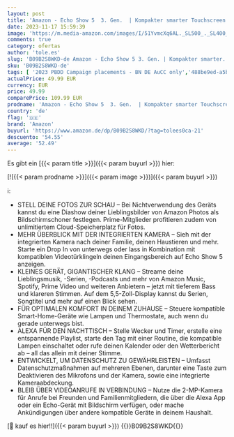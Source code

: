 ```yaml
---
layout: post
title: 'Amazon - Echo Show 5  3. Gen.  | Kompakter smarter Touchscreen mit Alexa zum Steuern deines Smart Homes und mehr | Anthrazit'
date: 2023-11-17 15:59:39
image: 'https://m.media-amazon.com/images/I/51YvmcXq6AL._SL500_._SL400_.jpg'
comments: true
category: ofertas
author: 'tole.es'
slug: 'B09B2S8WKD-de Amazon - Echo Show 5 3. Gen. | Kompakter smarter...'
sku: 'B09B2S8WKD-de'
tags: [ '2023 PBDD Campaign placements - BN DE AuCC only','488be9ed-a5bb-4c43-9a75-018d551e34ee_0','488be9ed-a5bb-4c43-9a75-018d551e34ee_101','488be9ed-a5bb-4c43-9a75-018d551e34ee_4201','488be9ed-a5bb-4c43-9a75-018d551e34ee_6601','Amazon-Geräte','Amazon-Geräte & Zubehör','Arborist Merchandising Root','Echo Angebote','Echo Show 5 (3. gen)_DE','Echo Smart Speaker & Displays','Elektronik & Foto','Hifi & Audio','Hifi-Lautsprecher','Self Service','Smart Displays','Special Features Stores','amazon','🇩🇪', ]
actualPrice: 49.99 EUR
currency: EUR
price: 49.99
comparePrice: 109.99 EUR
prodname: 'Amazon - Echo Show 5  3. Gen.  | Kompakter smarter Touchscreen mit Alexa zum Steuern deines Smart Homes und mehr | Anthrazit'
country: 'de'
flag: '🇩🇪'
brand: 'Amazon'
buyurl: 'https://www.amazon.de/dp/B09B2S8WKD/?tag=tolees0ca-21'
descuento: '54.55'
average: '52.49'
---
```


Es gibt ein [{{< param title >}}]({{< param buyurl >}}) hier:

[![{{< param prodname >}}]({{< param image >}})]({{< param buyurl >}})

ℹ️:

- STELL DEINE FOTOS ZUR SCHAU – Bei Nichtverwendung des Geräts kannst du eine Diashow deiner Lieblingsbilder von Amazon Photos als Bildschirmschoner festlegen. Prime-Mitglieder profitieren zudem von unlimitiertem Cloud-Speicherplatz für Fotos.
- MEHR ÜBERBLICK MIT DER INTEGRIERTEN KAMERA – Sieh mit der integrierten Kamera nach deiner Familie, deinen Haustieren und mehr. Starte ein Drop In von unterwegs oder lass in Kombination mit kompatiblen Videotürklingeln deinen Eingangsbereich auf Echo Show 5 anzeigen.
- KLEINES GERÄT, GIGANTISCHER KLANG – Streame deine Lieblingsmusik, -Serien, -Podcasts und mehr von Amazon Music, Spotify, Prime Video und weiteren Anbietern – jetzt mit tieferem Bass und klareren Stimmen. Auf dem 5,5-Zoll-Display kannst du Serien, Songtitel und mehr auf einen Blick sehen.
- FÜR OPTIMALEN KOMFORT IN DEINEM ZUHAUSE – Steuere kompatible Smart-Home-Geräte wie Lampen und Thermostate, auch wenn du gerade unterwegs bist.
- ALEXA FÜR DEN NACHTTISCH – Stelle Wecker und Timer, erstelle eine entspannende Playlist, starte den Tag mit einer Routine, die kompatible Lampen einschaltet oder rufe deinen Kalender oder den Wetterbericht ab – all das allein mit deiner Stimme.
- ENTWICKELT, UM DATENSCHUTZ ZU GEWÄHRLEISTEN – Umfasst Datenschutzmaßnahmen auf mehreren Ebenen, darunter eine Taste zum Deaktivieren des Mikrofons und der Kamera, sowie eine integrierte Kameraabdeckung.
- BLEIB ÜBER VIDEOANRUFE IN VERBINDUNG – Nutze die 2-MP-Kamera für Anrufe bei Freunden und Familienmitgliedern, die über die Alexa App oder ein Echo-Gerät mit Bildschirm verfügen, oder mache Ankündigungen über andere kompatible Geräte in deinem Haushalt.

[🛒 kauf es hier!!]({{< param buyurl >}})
{{<world>}}B09B2S8WKD{{</world>}}
